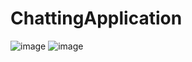 # ChattingApplication
![image](https://github.com/karthik8611/ChattingApplication/assets/109943457/8b46cb68-f53a-4281-af7b-60dbe08e621a)
![image](https://github.com/karthik8611/ChattingApplication/assets/109943457/70b7357e-71f6-4439-a3fe-56e7eea44a4e)
